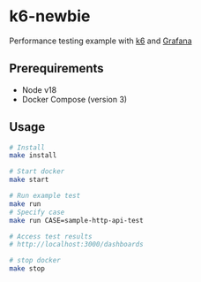 # k6-newbie

Performance testing example with [k6](https://k6.io/) and [Grafana](https://grafana.com/)

## Prerequirements

- Node v18
- Docker Compose (version 3)

## Usage

```sh
# Install
make install

# Start docker
make start

# Run example test
make run
# Specify case
make run CASE=sample-http-api-test

# Access test results
# http://localhost:3000/dashboards

# stop docker
make stop
```
